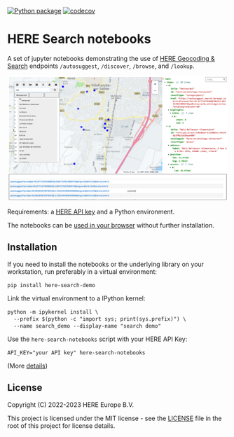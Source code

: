[![Python package](https://github.com/heremaps/here-search-demo/actions/workflows/test.yml/badge.svg)](https://github.com/heremaps/here-search-demo/actions/workflows/test.yml)
[![codecov](https://codecov.io/gh/heremaps/here-search-demo/branch/main/graph/badge.svg?token=MVFCS4BUFN)](https://codecov.io/gh/heremaps/here-search-demo)

# HERE Search notebooks

A set of jupyter notebooks demonstrating the use of [HERE Geocoding & Search][4] endpoints `/autosuggest`,  `/discover`, `/browse`, and `/lookup`.

![searching for restaurants](https://github.com/heremaps/here-search-demo/raw/main/docs/screenshot.png)

Requirements: a [HERE API key][1] and a Python environment.

The notebooks can be [used in your browser][3] without further installation.

## Installation

If you need to install the notebooks or the underlying library on your workstation, run preferably in a virtual environment:

   ```
   pip install here-search-demo
   ```

Link the virtual environment to a IPython kernel:

   ```
   python -m ipykernel install \
     --prefix $(python -c "import sys; print(sys.prefix)") \
     --name search_demo --display-name "search demo"
   ```


Use the `here-search-notebooks` script with your HERE API Key:

   ```
   API_KEY="your API key" here-search-notebooks
   ```
   
(More [details][2])

## License

Copyright (C) 2022-2023 HERE Europe B.V.

This project is licensed under the MIT license - see the [LICENSE](./LICENSE) file in the root of this project for license details.

[1]: https://developer.here.com/documentation/geocoding-search-api/dev_guide/topics/quick-start.html#get-an-api-key
[2]: https://github.com/heremaps/here-search-demo/blob/main/docs/developers.md
[3]: https://heremaps.github.io/here-search-demo/lab/?path=demo.ipynb
[4]: https://developer.here.com/documentation/geocoding-search-api/dev_guide/index.html
